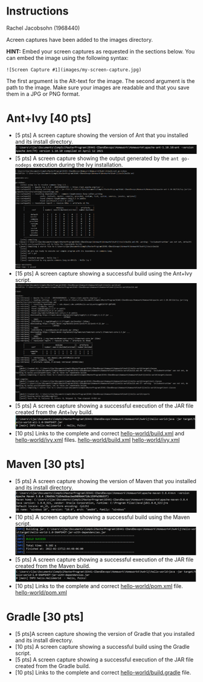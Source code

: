 # Instructions
Rachel Jacobsohn (1968440)

Acreen captures have been added to the images directory.

**HINT:** Embed your screen captures as requested in the sections below. You can embed the image using the following syntax:

```
![Screen Capture #1](images/my-screen-capture.jpg)
```

The first argument is the Alt-text for the image. The second argument is the path to the image. Make sure your images are readable and that you save them in a JPG or PNG format.

# Ant+Ivy [40 pts]
- [5 pts] A screen capture showing the version of Ant that you installed and its install directory.
![Ant Install Version Verification](images/AntInstallVersionVerification.png)
- [5 pts] A screen capture showing the output generated by the `ant go-nodeps` execution during the Ivy installation.
![And go-nodeps](images/AntGoNodeps.png)
- [15 pts] A screen capture showing a successful build using the Ant+Ivy script.
![Ant/Ivy Build](images/AntIvyBuild.png)
- [5 pts] A screen capture showing a successful execution of the JAR file created from the Ant+Ivy build.
![Ant Jar Execution](images/AntJarExecution.png)
- [10 pts] Links to the complete and correct [hello-world/build.xml](hello-world/build.xml) and [hello-world/ivy.xml](hello-world/ivy.xml) files.
[hello-world/build.xml](hello-world/build.xml)
[hello-world/ivy.xml](hello-world/ivy.xml)


# Maven [30 pts]
- [5 pts] A screen capture showing the version of Maven that you installed and its install directory.
![Maven Install Version Verification](images/MavenInstallVersionVerification.png)
- [10 pts] A screen capture showing a successful build using the Maven script.
![Maven Build](images/MavenBuild.png)
- [5 pts] A screen capture showing a successful execution of the JAR file created from the Maven build.
![Maven Jar Execution](images/MavenJarExecution.png)
- [10 pts] Links to the complete and correct [hello-world/pom.xml](hello-world/pom.xml) file.
[hello-world/pom.xml](hello-world/pom.xml)

# Gradle [30 pts]
- [5 pts]A screen capture showing the version of Gradle that you installed and its install directory.
- [10 pts] A screen capture showing a successful build using the Gradle script.
- [5 pts] A screen capture showing a successful execution of the JAR file created from the Gradle build.
- [10 pts] Links to the complete and correct [hello-world/build.gradle](hello-world/build.gradle) file.

